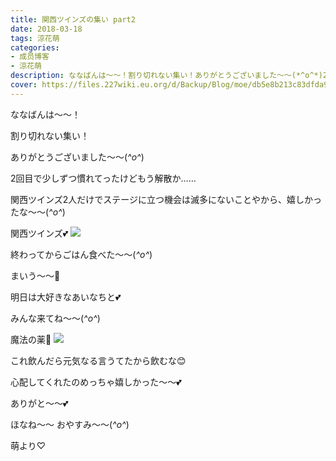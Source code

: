 ```yaml
---
title: 関西ツインズの集い part2
date: 2018-03-18
tags: 涼花萌
categories: 
- 成员博客
- 涼花萌
description: ななばんは〜〜！割り切れない集い！ありがとうございました〜〜(*^o^*)2回目で少しずつ慣れてったけどもう解散か……関西ツインズ2人だけでステージ...
cover: https://files.227wiki.eu.org/d/Backup/Blog/moe/db5e8b213c83dfda9a412ba2d0374.jpg 
---
```







ななばんは〜〜！







割り切れない集い！

ありがとうございました〜〜(*^o^*)








2回目で少しずつ慣れてったけどもう解散か……





関西ツインズ2人だけでステージに立つ機会は滅多にないことやから、嬉しかったな〜〜(*^o^*)










関西ツインズ💕
![](https://files.227wiki.eu.org/d/Backup/Blog/moe/db5e8b213c83dfda9a412ba2d0374.jpg)






終わってからごはん食べた〜〜(*^o^*)




まいう〜〜🍝










明日は大好きなあいなちと💕



みんな来てね〜〜(*^o^*)















魔法の薬💊
![](https://files.227wiki.eu.org/d/Backup/Blog/moe/db5e8b213c83dfda9a412ba2d0374-01.jpg)





これ飲んだら元気なる言うてたから飲むな😊





心配してくれたのめっちゃ嬉しかった〜〜💕


ありがと〜〜💕










ほなね〜〜
おやすみ〜〜(*^o^*)




萌より♡


